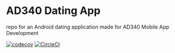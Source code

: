 # AD340 Dating App
repo for an Android dating application made for AD340 Mobile App Development

[![codecov](https://codecov.io/gh/cjshaw/AD340shawAsssisignment1/branch/master/graph/badge.svg)](https://codecov.io/gh/cjshaw/AD340shawAsssisignment1)
[![CircleCI](https://circleci.com/gh/cjshaw/AD340shawAsssisignment1.svg?style=svg)](https://circleci.com/gh/cjshaw/AD340shawAsssisignment1)
